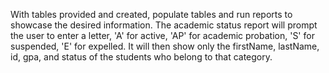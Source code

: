With tables provided and created, populate tables and run reports to showcase the desired information.
The academic status report will prompt the user to enter a letter, 'A' for active, 'AP' for academic probation, 'S' for suspended, 'E' for expelled. 
It will then show only the firstName, lastName, id, gpa, and status of the students who belong to that category. 

